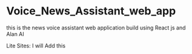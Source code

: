 # Voice_News_Assistant_web_app
this is the news voice assistant web application build using React js and Alan AI

Lite Sites: I will Add this
